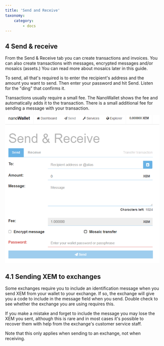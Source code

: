 ```yaml
---
title: 'Send and Receive'
taxonomy:
    category:
        - docs
---
```


## 4 Send & receive
From the Send & Receive tab you can create transactions and invoices. You can also create transactions with messages, encrypted messages and/or mosaics (assets.) You can read more about mosaics later in this guide.

To send, all that's required is to enter the recipient's address and the amount you want to send. Then enter your password and hit Send. Listen for the "ding" that confirms it.

Transactions usually require a small fee. The NanoWallet shows the fee and automatically adds it to the transaction. There is a small additional fee for sending a message with your transaction. 

![](Send%20Receive.PNG)

## 4.1 Sending XEM to exchanges
Some exchanges require you to include an identification message when you send XEM from your wallet to your exchange. If so, the exchange will give you a code to include in the message field when you send. Double check to see whether the exchange you are using requires this.

If you make a mistake and forget to include the message you may lose the XEM you sent, although this is rare and in most cases it's possible to recover them with help from the exchange's customer service staff.

Note that this only applies when sending to an exchange, not when receiving.